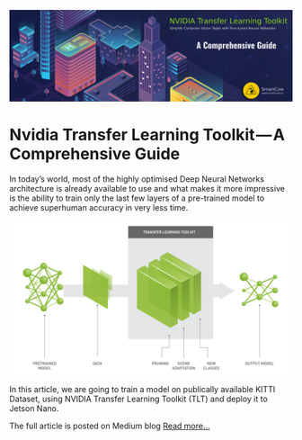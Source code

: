 ![](Docs/banner.jpg)

# Nvidia Transfer Learning Toolkit — A Comprehensive Guide

In today’s world, most of the highly optimised Deep Neural Networks architecture is already available to use and what makes it more impressive is the ability to train only the last few layers of a pre-trained model to achieve superhuman accuracy in very less time.

![](Docs/nvidia_model_workflow_green.jpg)

In this article, we are going to train a model on publically available KITTI Dataset, using NVIDIA Transfer Learning Toolkit (TLT) and deploy it to Jetson Nano.

The full article is posted on Medium blog [Read more...](https://medium.com/@Smartcow_ai/nvidia-transfer-learning-toolkit-a-comprehensive-guide-75148d1ac1b)

